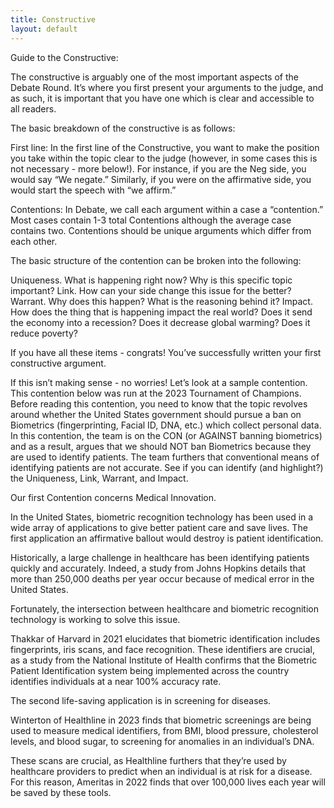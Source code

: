 ```yaml
---
title: Constructive
layout: default
---
```

 

Guide to the Constructive: 

The constructive is arguably one of the most important aspects of the Debate Round. It’s where you first present your arguments to the judge, and as such, it is important that you have one which is clear and accessible to all readers.

The basic breakdown of the constructive is as follows: 

First line: In the first line of the Constructive, you want to make the position you take within the topic clear to the judge (however, in some cases this is not necessary - more below!). For instance, if you are the Neg side, you would say “We negate.” Similarly, if you were on the affirmative side, you would start the speech with “we affirm.” 

Contentions: In Debate, we call each argument within a case a “contention.” Most cases contain 1-3 total Contentions although the average case contains two. Contentions should be unique arguments which differ from each other. 

The basic structure of the contention can be broken into the following: 

Uniqueness. What is happening right now? Why is this specific topic important? 
Link. How can your side change this issue for the better? 
Warrant. Why does this happen? What is the reasoning behind it?
 Impact. How does the thing that is happening impact the real world? Does it send the economy into a recession? Does it decrease global warming? Does it reduce poverty?

If you have all these items - congrats! You’ve successfully written your first constructive argument. 


If this isn’t making sense - no worries! Let’s look at a sample contention. This contention below was run at the 2023 Tournament of Champions. Before reading this contention, you need to know that the topic revolves around whether the United States government should pursue a ban on Biometrics (fingerprinting, Facial ID, DNA, etc.) which collect personal data. In this contention, the team is on the CON (or AGAINST banning biometrics) and as a result, argues that we should NOT ban Biometrics because they are used to identify patients. The team furthers that conventional means of identifying patients are not accurate. See if you can identify (and highlight?) the Uniqueness, Link, Warrant, and Impact. 
 

Our first Contention concerns Medical Innovation. 

In the United States, biometric recognition technology has been used in a wide array of applications to give better patient care and save lives. The first application an affirmative ballout would destroy is patient identification.

Historically, a large challenge in healthcare has been identifying patients quickly and accurately. Indeed, a study from Johns Hopkins details that more than 250,000 deaths per year occur because of medical error in the United States. 

Fortunately, the intersection between healthcare and biometric recognition technology is working to solve this issue. 

Thakkar of Harvard in 2021 elucidates that biometric identification includes fingerprints, iris scans, and face recognition. These identifiers are crucial, as a study from the National Institute of Health confirms that the Biometric Patient Identification system being implemented across the country identifies individuals at a near 100% accuracy rate.

The second life-saving application is in screening for diseases.

Winterton of Healthline in 2023 finds that biometric screenings are being used to measure medical identifiers, from BMI, blood pressure, cholesterol levels, and blood sugar, to screening for anomalies in an individual’s DNA.

These scans are crucial, as Healthline furthers that they’re used by healthcare providers to predict when an individual is at risk for a disease. For this reason, Ameritas in 2022 finds that over 100,000 lives each year will be saved by these tools.







